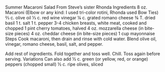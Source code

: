 Summer Macaroni Salad
From Steve’s sister Rhonda
Ingredients
8 oz. Macaroni (Elbow or any kind: I used tri-color rotini, Rhonda used Bow Ties)
⅔ c. olive oil
⅓ c. red wine vinegar
¼ c. grated romano cheese
¾ T. dried basil
1 t. salt
1 t. pepper
3-4 chicken breasts, white meat, cooked and chopped
1 pint cherry tomatoes, halved
4 oz. mozzarella cheese (in bite-size pieces)
4 oz. cheddar cheese (in bite-size pieces)
1 cup mayonnaise
Steps
Cook macaroni, then drain and rinse with cold water. Blend olive oil, vinegar, romano cheese, basil, salt, and pepper.


Add rest of ingredients. Fold together and toss well. Chill.
Toss again before serving.
Variations
Can also add
½ c. green (or yellow, red, or orange) peppers (chopped small)
½ c. ripe olives, sliced
